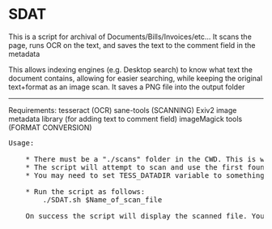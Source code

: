 SDAT
====

This is a script for archival of Documents/Bills/Invoices/etc...
It scans the page, runs OCR on the text, and saves the text to the comment field in the metadata

This allows indexing engines (e.g. Desktop search) to know what text the document contains, allowing
for easier searching, while keeping the original text+format as an image scan.
It saves a PNG file into the output folder

----

Requirements:
    tesseract (OCR)
    sane-tools (SCANNING)
    Exiv2 image metadata library (for adding text to comment field)
	imageMagick tools (FORMAT CONVERSION)

<pre>
Usage:

	* There must be a "./scans" folder in the CWD. This is where the results are saved
	* The script will attempt to scan and use the first found scanning device. It will then save this in a file in CWD called "devicename". You can delete this to force re-detection, or put your own (valid) ID in there to override the autodetection.
	* You may need to set TESS_DATADIR variable to something other than the default, as this varies by tesseract version (and distro package)

	* Run the script as follows:
		./SDAT.sh $Name_of_scan_file

	On success the script will display the scanned file. You don't have to do anything to confirm, you can just close the display. The file is saved no matter what.

</pre>
